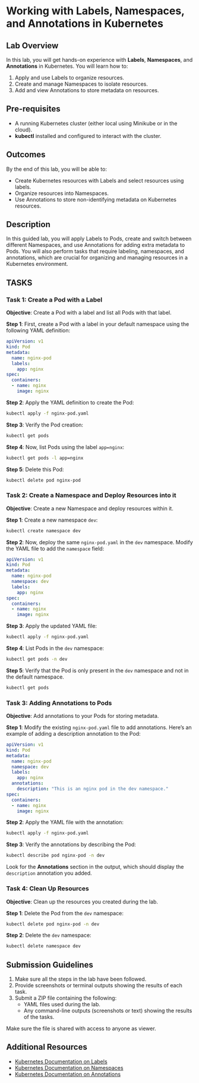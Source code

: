 # **Working with Labels, Namespaces, and Annotations in Kubernetes**

## **Lab Overview**

In this lab, you will get hands-on experience with **Labels**, **Namespaces**, and **Annotations** in Kubernetes. You will learn how to:

1. Apply and use Labels to organize resources.
2. Create and manage Namespaces to isolate resources.
3. Add and view Annotations to store metadata on resources.

## **Pre-requisites**

- A running Kubernetes cluster (either local using Minikube or in the cloud).
- **kubectl** installed and configured to interact with the cluster.

## **Outcomes**

By the end of this lab, you will be able to:

- Create Kubernetes resources with Labels and select resources using labels.
- Organize resources into Namespaces.
- Use Annotations to store non-identifying metadata on Kubernetes resources.


## **Description**

In this guided lab, you will apply Labels to Pods, create and switch between different Namespaces, and use Annotations for adding extra metadata to Pods. You will also perform tasks that require labeling, namespaces, and annotations, which are crucial for organizing and managing resources in a Kubernetes environment.


## **TASKS**

### **Task 1: Create a Pod with a Label**

**Objective**: Create a Pod with a label and list all Pods with that label.

**Step 1**: First, create a Pod with a label in your default namespace using the following YAML definition:

```yaml
apiVersion: v1
kind: Pod
metadata:
  name: nginx-pod
  labels:
    app: nginx
spec:
  containers:
  - name: nginx
    image: nginx
```

**Step 2**: Apply the YAML definition to create the Pod:

```bash
kubectl apply -f nginx-pod.yaml
```

**Step 3**: Verify the Pod creation:

```bash
kubectl get pods
```

**Step 4**: Now, list Pods using the label `app=nginx`:

```bash
kubectl get pods -l app=nginx
```

**Step 5**: Delete this Pod:

```bash
kubectl delete pod nginx-pod
```

### **Task 2: Create a Namespace and Deploy Resources into it**

**Objective**: Create a new Namespace and deploy resources within it.

**Step 1**: Create a new namespace `dev`:

```bash
kubectl create namespace dev
```

**Step 2**: Now, deploy the same `nginx-pod.yaml` in the `dev` namespace. Modify the YAML file to add the `namespace` field:

```yaml
apiVersion: v1
kind: Pod
metadata:
  name: nginx-pod
  namespace: dev
  labels:
    app: nginx
spec:
  containers:
  - name: nginx
    image: nginx
```

**Step 3**: Apply the updated YAML file:

```bash
kubectl apply -f nginx-pod.yaml
```

**Step 4**: List Pods in the `dev` namespace:

```bash
kubectl get pods -n dev
```

**Step 5**: Verify that the Pod is only present in the `dev` namespace and not in the default namespace.

```bash
kubectl get pods
```

### **Task 3: Adding Annotations to Pods**

**Objective**: Add annotations to your Pods for storing metadata.

**Step 1**: Modify the existing `nginx-pod.yaml` file to add annotations. Here’s an example of adding a description annotation to the Pod:

```yaml
apiVersion: v1
kind: Pod
metadata:
  name: nginx-pod
  namespace: dev
  labels:
    app: nginx
  annotations:
    description: "This is an nginx pod in the dev namespace."
spec:
  containers:
  - name: nginx
    image: nginx
```

**Step 2**: Apply the YAML file with the annotation:

```bash
kubectl apply -f nginx-pod.yaml
```

**Step 3**: Verify the annotations by describing the Pod:

```bash
kubectl describe pod nginx-pod -n dev
```

Look for the **Annotations** section in the output, which should display the `description` annotation you added.

### **Task 4: Clean Up Resources**

**Objective**: Clean up the resources you created during the lab.

**Step 1**: Delete the Pod from the `dev` namespace:

```bash
kubectl delete pod nginx-pod -n dev
```

**Step 2**: Delete the `dev` namespace:

```bash
kubectl delete namespace dev
```


## **Submission Guidelines**

1. Make sure all the steps in the lab have been followed.
2. Provide screenshots or terminal outputs showing the results of each task.
3. Submit a ZIP file containing the following:
   - YAML files used during the lab.
   - Any command-line outputs (screenshots or text) showing the results of the tasks.

Make sure the file is shared with access to anyone as viewer.

## **Additional Resources**

- [Kubernetes Documentation on Labels](https://kubernetes.io/docs/concepts/overview/working-with-objects/labels/)
- [Kubernetes Documentation on Namespaces](https://kubernetes.io/docs/concepts/overview/working-with-objects/namespaces/)
- [Kubernetes Documentation on Annotations](https://kubernetes.io/docs/concepts/overview/working-with-objects/annotations/)
